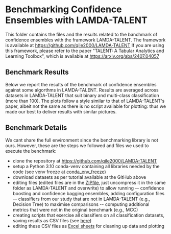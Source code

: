 # Benchmarking Confidence Ensembles with LAMDA-TALENT

This folder contains the files and the results related to the banchmark of confidence ensembles with the framework LAMDA-TALENT.
The framework is available at https://github.com/qile2000/LAMDA-TALENT
If you are using this framework, please refer to the paper "TALENT: A Tabular Analytics and Learning Toolbox", which is available at https://arxiv.org/abs/2407.04057

## Benchmark Results

Below we report the results of the benchmark of confidence ensembles against some algorthms in LAMDA-TALENT.
Results are averaged across datasets in LAMDA-TALENT that suit binary and multi-class classification (more than 100).
The plots follow a style similar to that of LAMDA-TALENT's paper, albeit not the same as there is no script available for plotting: thus we made our best to deliver results with similar pictures.

## Benchmark Details

We cant share the full environment since the benchmarking library is not ours.
However, these are the steps we followed and files we used to execute the benchmark:
- clone the repository at https://github.com/qile2000/LAMDA-TALENT
- setup a Python 3.10 conda-venv containing all libraries needed by the code (see venv freeze at [conda_env_freeze](conda_env_freeze.txt))
- download datasets as per tutorial available at the GitHub above
- editing files (edited files are in the [ZIPfile](additional_files.zip), just uncompress it in the same folder as LAMDA-TALENT and overwrite) to allow running 
-- confidence boosting and confidence bagging ensembles, adding configuration files
-- classifiers from our study that are not in LAMDA-TALENT (e.g., Decision Tree) to maximise comparisons
-- computing additional metrics that were not in the original benchmark (e.g., MCC)
- creating scripts that exercise all classifiers on all classification datasets, saving results as CSV files (see [here](scripts_for_csv.zip))
- editing these CSV files as [Excel sheets](xls_summary.zip) for cleaning up data and plotting

